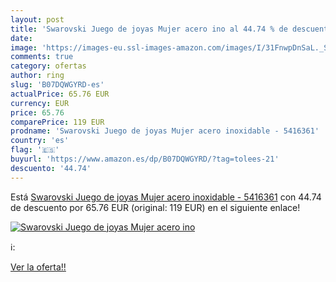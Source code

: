 ```yaml
---
layout: post
title: 'Swarovski Juego de joyas Mujer acero ino al 44.74 % de descuento'
date: 
image: 'https://images-eu.ssl-images-amazon.com/images/I/31FnwpDnSaL._SL200_.jpg'
comments: true
category: ofertas
author: ring
slug: 'B07DQWGYRD-es'
actualPrice: 65.76 EUR
currency: EUR
price: 65.76
comparePrice: 119 EUR
prodname: 'Swarovski Juego de joyas Mujer acero inoxidable - 5416361'
country: 'es'
flag: '🇪🇸'
buyurl: 'https://www.amazon.es/dp/B07DQWGYRD/?tag=tolees-21'
descuento: '44.74'
---
```


Está [Swarovski Juego de joyas Mujer acero inoxidable - 5416361](https://www.amazon.es/dp/B07DQWGYRD/?tag=tolees-21) con 44.74 de descuento por 65.76 EUR (original: 119 EUR) en el siguiente enlace!

[![Swarovski Juego de joyas Mujer acero ino](https://images-eu.ssl-images-amazon.com/images/I/31FnwpDnSaL._SL200_.jpg)](https://www.amazon.es/dp/B07DQWGYRD/?tag=tolees-21)

ℹ️:


[Ver la oferta!!](https://www.amazon.es/dp/B07DQWGYRD/?tag=tolees-21)

